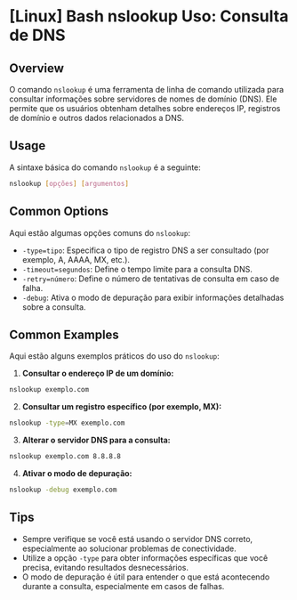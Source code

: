# [Linux] Bash nslookup Uso: Consulta de DNS

## Overview
O comando `nslookup` é uma ferramenta de linha de comando utilizada para consultar informações sobre servidores de nomes de domínio (DNS). Ele permite que os usuários obtenham detalhes sobre endereços IP, registros de domínio e outros dados relacionados a DNS.

## Usage
A sintaxe básica do comando `nslookup` é a seguinte:

```bash
nslookup [opções] [argumentos]
```

## Common Options
Aqui estão algumas opções comuns do `nslookup`:

- `-type=tipo`: Especifica o tipo de registro DNS a ser consultado (por exemplo, A, AAAA, MX, etc.).
- `-timeout=segundos`: Define o tempo limite para a consulta DNS.
- `-retry=número`: Define o número de tentativas de consulta em caso de falha.
- `-debug`: Ativa o modo de depuração para exibir informações detalhadas sobre a consulta.

## Common Examples
Aqui estão alguns exemplos práticos do uso do `nslookup`:

1. **Consultar o endereço IP de um domínio:**

```bash
nslookup exemplo.com
```

2. **Consultar um registro específico (por exemplo, MX):**

```bash
nslookup -type=MX exemplo.com
```

3. **Alterar o servidor DNS para a consulta:**

```bash
nslookup exemplo.com 8.8.8.8
```

4. **Ativar o modo de depuração:**

```bash
nslookup -debug exemplo.com
```

## Tips
- Sempre verifique se você está usando o servidor DNS correto, especialmente ao solucionar problemas de conectividade.
- Utilize a opção `-type` para obter informações específicas que você precisa, evitando resultados desnecessários.
- O modo de depuração é útil para entender o que está acontecendo durante a consulta, especialmente em casos de falhas.